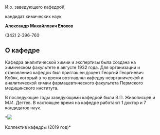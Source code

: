 И.о. заведующего кафедрой,
   

 кандидат химических наук
   

**Александр Михайлович Елохов** 
  

 (342) 2-396-760
   


  
О кафедре
---------------------------------------------------------------------------------------------





 Кафедра аналитической химии и экспертизы была создана на химическом факультете в августе 1932 года. Для организации и становления кафедры был приглашен доцент Георгий Георгиевич Кобяк, который в то время возглавлял кафедру неорганической и аналитической химии фармацевтического факультета Пермского медицинского института.
   

  

 В последующие годы заведующими кафедрой были В.П. Живописцев и М.И. Дегтев. В настоящее время на кафедре работают 1 доктор и 7 кандидатов наук.
 



*![](http://www.psu.ru/files/images/fakultety/chemistry/foto-1-kahe.jpg)
  

 Коллектив кафедры (2019 год)*